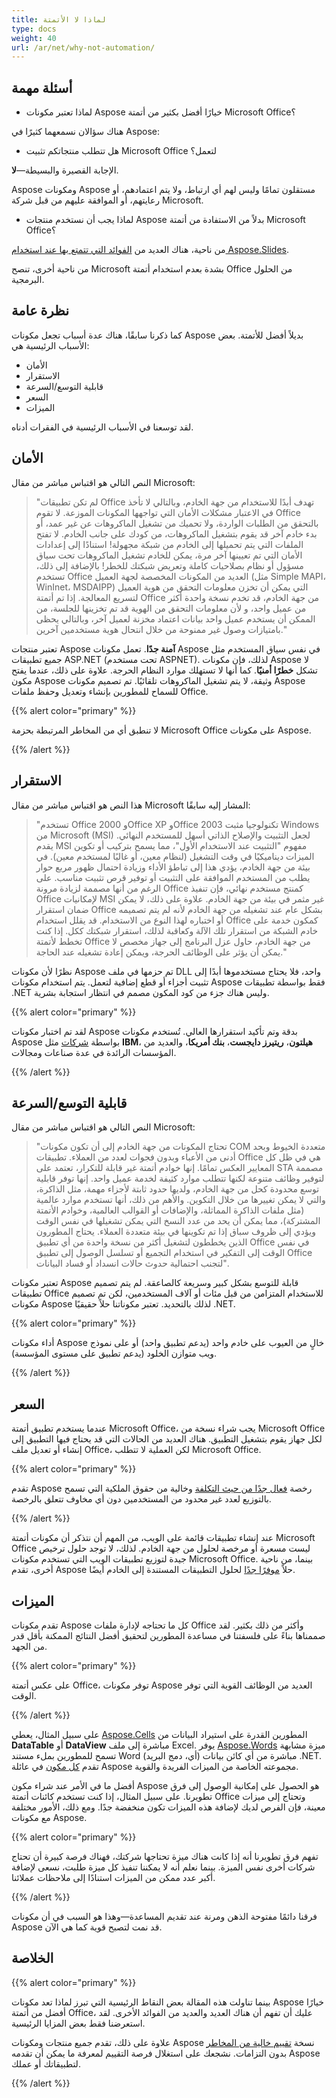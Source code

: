 ```yaml
---
title: لماذا لا الأتمتة
type: docs
weight: 40
url: /ar/net/why-not-automation/
---
```


## **أسئلة مهمة**
- لماذا تعتبر مكونات Aspose خيارًا أفضل بكثير من أتمتة Microsoft Office؟

هناك سؤالان نسمعهما كثيرًا في Aspose:

- هل تتطلب منتجاتكم تثبيت Microsoft Office لتعمل؟

الإجابة القصيرة والبسيطة—**لا**.

Aspose ومكونات Aspose مستقلون تمامًا وليس لهم أي ارتباط، ولا يتم اعتمادهم، أو رعايتهم، أو الموافقة عليهم من قبل شركة Microsoft.

- لماذا يجب أن نستخدم منتجات Aspose بدلاً من الاستفادة من أتمتة Microsoft Office؟

من ناحية، هناك العديد من [الفوائد التي تتمتع بها عند استخدام Aspose.Slides](https://docs.aspose.com/slides/net/product-overview/).

من ناحية أخرى، تنصح Microsoft بشدة بعدم استخدام أتمتة Office من الحلول البرمجية.

## **نظرة عامة**
كما ذكرنا سابقًا، هناك عدة أسباب تجعل مكونات Aspose بديلاً أفضل للأتمتة. بعض الأسباب الرئيسية هي:

- الأمان
- الاستقرار
- قابلية التوسع/السرعة
- السعر
- الميزات

لقد توسعنا في الأسباب الرئيسية في الفقرات أدناه.
## **الأمان**
النص التالي هو اقتباس مباشر من مقال Microsoft:

> "لم تكن تطبيقات Office تهدف أبدًا للاستخدام من جهة الخادم، وبالتالي لا تأخذ في الاعتبار مشكلات الأمان التي تواجهها المكونات الموزعة. لا تقوم Office بالتحقق من الطلبات الواردة، ولا تحميك من تشغيل الماكروهات عن غير عمد، أو بدء خادم آخر قد يقوم بتشغيل الماكروهات، من كودك على جانب الخادم. لا تفتح الملفات التي يتم تحميلها إلى الخادم من شبكة مجهولة! استنادًا إلى إعدادات الأمان التي تم تعيينها آخر مرة، يمكن للخادم تشغيل الماكروهات تحت سياق مسؤول أو نظام بصلاحيات كاملة وتعريض شبكتك للخطر! بالإضافة إلى ذلك، تستخدم Office العديد من المكونات المخصصة لجهة العميل (مثل Simple MAPI، WinInet، MSDAIPP) التي يمكن أن تخزن معلومات التحقق من هوية العميل لتسريع المعالجة. إذا تم أتمتة Office من جهة الخادم، قد تخدم نسخة واحدة أكثر من عميل واحد، و لأن معلومات التحقق من الهوية قد تم تخزينها للجلسة، من الممكن أن يستخدم عميل واحد بيانات اعتماد مخزنة لعميل آخر، وبالتالي يحظى بامتيازات وصول غير ممنوحة من خلال انتحال هوية مستخدمين آخرين."

تعتبر منتجات Aspose **آمنة جدًا**. تعمل مكونات Aspose في نفس سياق المستخدم مثل جميع تطبيقات ASP.NET (تحت مستخدم ASPNET). لذلك، فإن مكونات Aspose لا تشكل **خطرًا أمنيًا**. كما أنها لا تستهلك موارد النظام الحرجة. علاوة على ذلك، عندما يفتح مكون Aspose وثيقة، لا يتم تشغيل الماكروهات تلقائيًا. تم تصميم مكونات Aspose للسماح للمطورين بإنشاء وتعديل وحفظ ملفات Office.

{{% alert color="primary" %}}

لا تنطبق أي من المخاطر المرتبطة بحزمة Microsoft Office على مكونات Aspose.

{{% /alert %}}

## **الاستقرار**
هذا النص هو اقتباس مباشر من مقال Microsoft المشار إليه سابقًا:

> "تستخدم Office 2000 وOffice XP وOffice 2003 تكنولوجيا مثبت Windows من Microsoft (MSI) لجعل التثبيت والإصلاح الذاتي أسهل للمستخدم النهائي. يقدم MSI مفهوم "التثبيت عند الاستخدام الأول"، مما يسمح بتركيب أو تكوين الميزات ديناميكيًا في وقت التشغيل (لنظام معين، أو غالبًا لمستخدم معين). في بيئة من جهة الخادم، يؤدي هذا إلى تباطؤ الأداء وزيادة احتمال ظهور مربع حوار يطلب من المستخدم الموافقة على التثبيت أو توفير قرص تثبيت مناسب. على الرغم من أنها مصممة لزيادة مرونة Office كمنتج مستخدم نهائي، فإن تنفيذ Office لإمكانيات MSI غير مثمر في بيئة من جهة الخادم. علاوة على ذلك، لا يمكن ضمان استقرار Office بشكل عام عند تشغيله من جهة الخادم لأنه لم يتم تصميمه أو اختباره لهذا النوع من الاستخدام. قد يقلل استخدام Office كمكون خدمة على خادم الشبكة من استقرار تلك الآلة وكعاقبة لذلك، استقرار شبكتك ككل. إذا كنت تخطط لأتمتة Office من جهة الخادم، حاول عزل البرنامج إلى جهاز مخصص لا يمكن أن يؤثر على الوظائف الحرجة، ويمكن إعادة تشغيله عند الحاجة."

نظرًا لأن مكونات Aspose تم حزمها في ملف DLL واحد، فلا يحتاج مستخدموها أبدًا إلى تثبيت أجزاء أو قطع إضافية لتعمل. يتم استخدام مكونات Aspose فقط بواسطة تطبيقات .NET وليس هناك جزء من كود المكون مصمم في انتظار استجابة بشرية.

{{% alert color="primary" %}}

لقد تم اختبار مكونات Aspose بدقة وتم تأكيد استقرارها العالي. تُستخدم مكونات Aspose بواسطة [شركات](http://www.aspose.com/Corporate/Aspose/Customerlist.html) مثل **IBM**، **هيلتون**، **ريتيرز دايجست**، **بنك أمريكا**، والعديد من المؤسسات الرائدة في عدة صناعات ومجالات.

{{% /alert %}}

## **قابلية التوسع/السرعة**
النص التالي هو اقتباس مباشر من مقال Microsoft:

> "تحتاج المكونات من جهة الخادم إلى أن تكون مكونات COM متعددة الخيوط وبحد أدنى من الأعباء وبدون فجوات لعدد من العملاء. تطبيقات Office هي في ظل كل المعايير العكس تمامًا. إنها خوادم أتمتة غير قابلة للتكرار، تعتمد على STA مصممة لتوفير وظائف متنوعة لكنها تتطلب موارد كثيفة لخدمة عميل واحد. إنها توفر قابلية توسع محدودة كحل من جهة الخادم، ولديها حدود ثابتة لأجزاء مهمة، مثل الذاكرة، والتي لا يمكن تغييرها من خلال التكوين. والأهم من ذلك، أنها تستخدم موارد عالمية (مثل ملفات الذاكرة المماثلة، والإضافات أو القوالب العالمية، وخوادم الأتمتة المشتركة)، مما يمكن أن يحد من عدد النسخ التي يمكن تشغيلها في نفس الوقت ويؤدي إلى ظروف سباق إذا تم تكوينها في بيئة متعددة العملاء. يحتاج المطورون الذين يخططون لتشغيل أكثر من نسخة واحدة من أي تطبيق Office في نفس الوقت إلى التفكير في استخدام التجميع أو تسلسل الوصول إلى تطبيق Office لتجنب احتمالية حدوث حالات انسداد أو فساد البيانات".

تعتبر مكونات Aspose قابلة للتوسع بشكل كبير وسريعة كالصاعقة. لم يتم تصميم تطبيقات Office للاستخدام المتزامن من قبل مئات أو آلاف المستخدمين، لكن تم تصميم مكونات Aspose لذلك بالتحديد. تعتبر مكوناتنا حلاً حقيقيًا .NET.

{{% alert color="primary" %}}

أداء مكونات Aspose خالٍ من العيوب على خادم واحد (يدعم تطبيق واحد) أو على نموذج ويب متوازن الخلود (يدعم تطبيق على مستوى المؤسسة).

{{% /alert %}}

## **السعر**
عندما يستخدم تطبيق أتمتة Microsoft Office، يجب شراء نسخة من Microsoft Office لكل جهاز يقوم بتشغيل التطبيق. هناك العديد من الحالات التي قد يحتاج فيها التطبيق إلى إنشاء أو تعديل ملف Office، لكن العملية لا تتطلب Microsoft Office.

{{% alert color="primary" %}}

تقدم Aspose رخصة [فعال جدًا من حيث التكلفة](https://purchase.aspose.com/) وخالية من حقوق الملكية التي تسمح بالتوزيع لعدد غير محدود من المستخدمين دون أي مخاوف تتعلق بالرخصة.

{{% /alert %}}

عند إنشاء تطبيقات قائمة على الويب، من المهم أن نتذكر أن مكونات أتمتة Microsoft Office ليست مسعرة أو مرخصة لحلول من جهة الخادم. لذلك، لا توجد حلول ترخيص جيدة لتوزيع تطبيقات الويب التي تستخدم مكونات Microsoft Office. بينما، من ناحية أخرى، تقدم Aspose حلاً [موفرًا جدًا](https://purchase.aspose.com/) لحلول التطبيقات المستندة إلى الخادم أيضًا.

## **الميزات**
تقدم مكونات Aspose كل ما تحتاجه لإدارة ملفات Office وأكثر من ذلك بكثير. لقد صممناها بناءً على فلسفتنا في مساعدة المطورين لتحقيق أفضل النتائج الممكنة بأقل قدر من الجهد.

{{% alert color="primary" %}}

على عكس أتمتة Office، توفر مكونات Aspose العديد من الوظائف القوية التي توفر الوقت.

{{% /alert %}}

على سبيل المثال، يعطي [Aspose.Cells](https://products.aspose.com/cells/net/) المطورين القدرة على استيراد البيانات من **DataTable** أو **DataView** مباشرة إلى ملف Excel. يوفر [Aspose.Words](https://products.aspose.com/words/net/) ميزة مشابهة تسمح للمطورين بملء مستند Word (أي، دمج البريد) مباشرة من أي كائن بيانات .NET. تقدم [كل مكون](https://products.aspose.com/total/net/) في عائلة Aspose مجموعته الخاصة من الميزات الفريدة والقوية.

أفضل ما في الأمر عند شراء مكون Aspose هو الحصول على إمكانية الوصول إلى فرق تطويرنا. على سبيل المثال، إذا كنت تستخدم كائنات أتمتة Office وتحتاج إلى ميزات معينة، فإن الفرص لديك لإضافة هذه الميزات تكون منخفضة جدًا. ومع ذلك، الأمور مختلفة مع مكونات Aspose.

{{% alert color="primary" %}}

تفهم فرق تطويرنا أنه إذا كانت هناك ميزة تحتاجها شركتك، فهناك فرصة كبيرة أن تحتاج شركات أخرى نفس الميزة. بينما نعلم أنه لا يمكننا تنفيذ كل ميزة طلبت، نسعى لإضافة أكبر عدد ممكن من الميزات استنادًا إلى ملاحظات عملائنا.

{{% /alert %}}

فرقنا دائمًا مفتوحة الذهن ومرنة عند تقديم المساعدة—وهذا هو السبب في أن مكونات Aspose قد نمت لتصبح قوية كما هي الآن.

## **الخلاصة**
{{% alert color="primary" %}}

بينما تناولت هذه المقالة بعض النقاط الرئيسية التي تبرز لماذا تعد مكونات Aspose خيارًا أفضل من أتمتة Office، عليك أن تفهم أن هناك العديد والعديد من الفوائد الأخرى. لقد استعرضنا فقط بعض المزايا الرئيسية.

علاوة على ذلك، تقدم جميع منتجات ومكونات Aspose نسخة [تقييم خالية من المخاطر](https://downloads.aspose.com/slides/net) بدون التزامات. نشجعك على استغلال فرصة التقييم لمعرفة ما يمكن أن تقدمه Aspose لتطبيقاتك أو عملك.

{{% /alert %}}